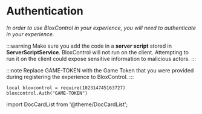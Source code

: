 # Authentication
*In order to use BloxControl in your experience, you will need to authenticate in your experience.*

:::warning
Make sure you add the code in a **server script** stored in **ServerScriptService**. BloxControl will not run on the client. Attempting to run it on the client could expose sensitive information to malicious actors.
:::

:::note
Replace GAME-TOKEN with the Game Token that you were provided during registering the experience to BloxControl.
:::

```
local bloxcontrol = require(102314745163727)
bloxcontrol.Auth("GAME-TOKEN")
```

import DocCardList from '@theme/DocCardList';

<DocCardList />